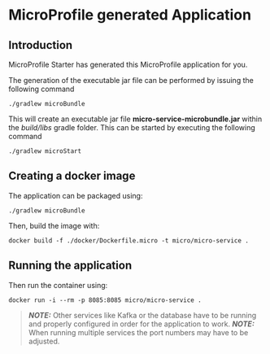 # MicroProfile generated Application

## Introduction

MicroProfile Starter has generated this MicroProfile application for you.

The generation of the executable jar file can be performed by issuing the following command
```shell script
./gradlew microBundle
```


This will create an executable jar file **micro-service-microbundle.jar** within the _build/libs_ gradle folder. This can be started by executing the following command
```shell script
./gradlew microStart
```


## Creating a docker image

The application can be packaged using:
```shell script
./gradlew microBundle
```

Then, build the image with:
```shell script
docker build -f ./docker/Dockerfile.micro -t micro/micro-service .
```

## Running the application

Then run the container using:
```shell script
docker run -i --rm -p 8085:8085 micro/micro-service .
```

> **_NOTE:_**  Other services like Kafka or the database have to be running and properly configured in order for the application to work.
> **_NOTE:_**  When running multiple services the port numbers may have to be adjusted.